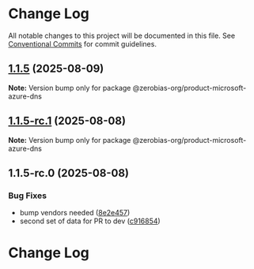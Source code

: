 # Change Log

All notable changes to this project will be documented in this file.
See [Conventional Commits](https://conventionalcommits.org) for commit guidelines.

## [1.1.5](https://github.com/zerobias-org/product/compare/@zerobias-org/product-microsoft-azure-dns@1.1.5-rc.1...@zerobias-org/product-microsoft-azure-dns@1.1.5) (2025-08-09)

**Note:** Version bump only for package @zerobias-org/product-microsoft-azure-dns





## [1.1.5-rc.1](https://github.com/zerobias-org/product/compare/@zerobias-org/product-microsoft-azure-dns@1.1.5-rc.0...@zerobias-org/product-microsoft-azure-dns@1.1.5-rc.1) (2025-08-08)

**Note:** Version bump only for package @zerobias-org/product-microsoft-azure-dns





## 1.1.5-rc.0 (2025-08-08)


### Bug Fixes

* bump vendors needed ([8e2e457](https://github.com/zerobias-org/product/commit/8e2e457e0b5d7141a05e8f2c178bc2854f2b7178))
* second set of data for PR to dev ([c916854](https://github.com/zerobias-org/product/commit/c916854bcf229b1c2042ffdea18472d66a061aaf))





# Change Log
